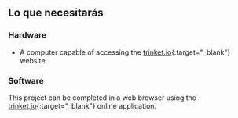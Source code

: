 ## Lo que necesitarás

### Hardware

+ A computer capable of accessing the [trinket.io](https://trinket.io){:target="_blank"} website

### Software

This project can be completed in a web browser using the [trinket.io](https://trinket.io){:target="_blank"} online application.